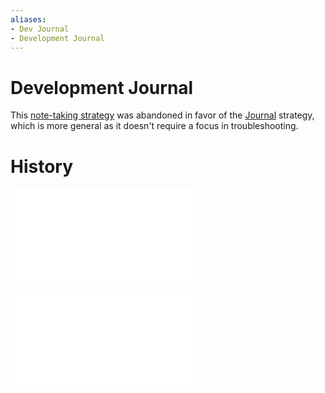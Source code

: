```yaml
---
aliases:
- Dev Journal
- Development Journal
---
```


# Development Journal

This [note-taking strategy](note-taking-strategy.md) was abandoned in favor of the [Journal](journal.md) strategy, which is more general as it doesn't require a focus in troubleshooting.

# History

![20230528_0429](../entries/20230528_0429.md)

![20230528_1748](../entries/20230528_1748.md)
